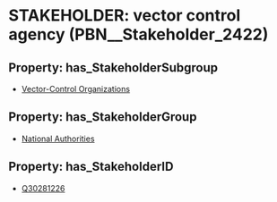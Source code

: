 # STAKEHOLDER: __vector control agency__ (PBN__Stakeholder_2422)

## Property: has_StakeholderSubgroup

* [Vector-Control Organizations](PBN__StakeholderSubgroup_125)

## Property: has_StakeholderGroup

* [National Authorities](PBN__StakeholderGroup_7)

## Property: has_StakeholderID

* [Q30281226](Q30281226)

